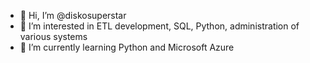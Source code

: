 - 👋 Hi, I’m @diskosuperstar
- 👀 I’m interested in ETL development, SQL, Python, administration of various systems
- 🌱 I’m currently learning Python and Microsoft Azure

<!---
diskosuperstar/diskosuperstar is a ✨ special ✨ repository because its `README.md` (this file) appears on your GitHub profile.
You can click the Preview link to take a look at your changes.
--->
